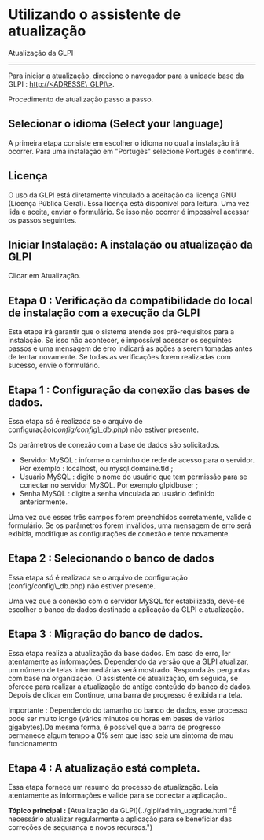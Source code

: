 Utilizando o assistente de atualização
===================================

Atualização da GLPI

---------------------------

Para iniciar a atualização, direcione o navegador para a unidade base da GLPI :
[http://<ADRESSE\\_GLPI\\>](http://<ADRESSE_GLPI>).

Procedimento de atualização passo a passo.

Selecionar o idioma (Select your language)
-----------------------------------------

A primeira etapa consiste em escolher o idioma no qual a instalação irá ocorrer. Para uma instalação em \"Portugês\" selecione Portugês e confirme.

Licença
-------

O uso da GLPI está diretamente vinculado a aceitação da licença GNU (Licença Pública Geral). Essa licença está disponível para leitura. Uma vez lida e aceita, enviar o formulário.
Se isso não ocorrer é impossível acessar os passos seguintes.

Iniciar Instalação: A instalação ou atualização da GLPI
-------------------------------------------------------------

Clicar em Atualização.

Etapa 0 : Verificação da compatibilidade do local de instalação com a execução da GLPI
------------------------------------------------------------------------------------------

Esta etapa irá garantir que o sistema atende aos pré-requisitos para a instalação. Se isso não acontecer, é impossível acessar os seguintes passos e uma mensagem de erro indicará as ações a serem tomadas antes de tentar novamente. Se todas as verificações forem realizadas com sucesso, envie o formulário.

Etapa 1 : Configuração da conexão das bases de dados.
-------------------------------------------------------------

Essa etapa só é realizada se o arquivo de configuração(*config/config\\_db.php*) não estiver presente.

Os parâmetros de conexão com a base de dados são solicitados.

-   Servidor MySQL : informe o caminho de rede de acesso para o servidor. Por exemplo : localhost, ou mysql.domaine.tld ;
-   Usuário MySQL : digite o nome do usuário que tem permissão para se conectar no servidor MySQL. Por exemplo glpidbuser ;
-   Senha MySQL : digite a senha vinculada ao usuário definido anteriormente.

Uma vez que esses três campos forem preenchidos corretamente, valide o formulário. Se os parâmetros forem inválidos, uma mensagem de erro será exibida, modifique as configurações de conexão e tente novamente.

Etapa 2 : Selecionando o banco de dados
-----------------------------------------

Essa etapa só é realizada se o arquivo de configuração (config/config\\_db.php) não estiver presente.

Uma vez que a conexão com o servidor MySQL for estabilizada, deve-se escolher o banco de dados destinado a aplicação da GLPI e atualização.

Etapa 3 : Migração do banco de dados.
------------------------------------------

Essa etapa realiza a atualização da base dados. Em caso de erro, ler atentamente as informações. Dependendo da versão que a GLPI atualizar, um número de telas intermediárias será mostrado. Responda às perguntas com base na organização. O assistente de atualização, em seguida, se oferece para realizar a atualização do antigo conteúdo do banco de dados. Depois de clicar em Continue, uma barra de progresso é exibida na tela.

Importante : Dependendo do tamanho do banco de dados, esse processo pode ser muito longo (vários minutos ou horas em bases de vários gigabytes).Da mesma forma, é possível que a barra de progresso permanece algum tempo a 0% sem que isso seja um sintoma de mau funcionamento

Etapa 4 : A atualização está completa.
---------------------------------------------------------

Essa etapa fornece um resumo do processo de atualização.
Leia atentamente as informações e valide para se conectar a aplicação..

**Tópico principal :** [Atualização da
GLPI](../glpi/admin_upgrade.html \"É necessário atualizar regularmente a aplicação para se beneficiar das correções de segurança e novos recursos.\")
